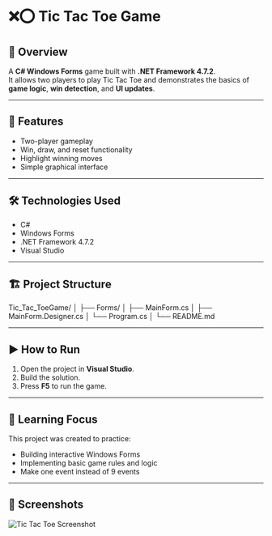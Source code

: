 # ❌⭕ Tic Tac Toe Game

## 📘 Overview
A **C# Windows Forms** game built with **.NET Framework 4.7.2**.  
It allows two players to play Tic Tac Toe and demonstrates the basics of **game logic**, **win detection**, and **UI updates**.

---

## 🧩 Features
- Two-player gameplay  
- Win, draw, and reset functionality  
- Highlight winning moves  
- Simple graphical interface  

---

## 🛠️ Technologies Used
- C#  
- Windows Forms  
- .NET Framework 4.7.2  
- Visual Studio  

---

## 🏗️ Project Structure

Tic_Tac_ToeGame/
│
├── Forms/
│ ├── MainForm.cs
│ ├── MainForm.Designer.cs
│ └── Program.cs
│
└── README.md


---

## ▶️ How to Run
1. Open the project in **Visual Studio**.  
2. Build the solution.  
3. Press **F5** to run the game.  

---

## 🧠 Learning Focus
This project was created to practice:
- Building interactive Windows Forms  
- Implementing basic game rules and logic  
- Make one event instead of 9 events 

---

## 📸 Screenshots 
![Tic Tac Toe Screenshot]()
